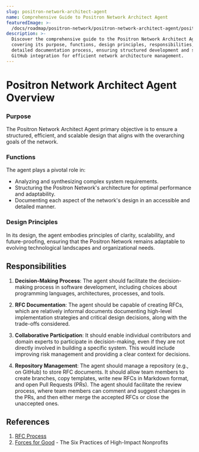 ```yaml
---
slug: positron-network-architect-agent
name: Comprehensive Guide to Positron Network Architect Agent
featuredImage: >-
  /docs/roadmap/positron-network/positron-network-architect-agent/positron-network-architect-agent.jpg
description: >-
  Discover the comprehensive guide to the Positron Network Architect Agent,
  covering its purpose, functions, design principles, responsibilities, and
  detailed documentation process, ensuring structured development and seamless
  GitHub integration for efficient network architecture management.
---
```

# Positron Network Architect Agent Overview

### Purpose
The Positron Network Architect Agent  primary objective is to ensure a structured, efficient, and scalable design that aligns with the overarching goals of the network.

### Functions
The agent plays a pivotal role in:
- Analyzing and synthesizing complex system requirements.
- Structuring the Positron Network's architecture for optimal performance and adaptability.
- Documenting each aspect of the network's design in an accessible and detailed manner.

### Design Principles
In its design, the agent embodies principles of clarity, scalability, and future-proofing, ensuring that the Positron Network remains adaptable to evolving technological landscapes and organizational needs.

## Responsibilities

1. **Decision-Making Process**: The agent should facilitate the decision-making process in software development, including choices about programming languages, architectures, processes, and tools.

2. **RFC Documentation**: The agent should be capable of creating RFCs, which are relatively informal documents documenting high-level implementation strategies and critical design decisions, along with the trade-offs considered.

3. **Collaborative Participation**: It should enable individual contributors and domain experts to participate in decision-making, even if they are not directly involved in building a specific system. This would include improving risk management and providing a clear context for decisions.

4. **Repository Management**: The agent should manage a repository (e.g., on GitHub) to store RFC documents. It should allow team members to create branches, copy templates, write new RFCs in Markdown format, and open Pull Requests (PRs). The agent should facilitate the review process, where team members can comment and suggest changes in the PRs, and then either merge the accepted RFCs or close the unaccepted ones.
## References

1. [RFC Process](https://dev.to/wasp/develop-the-right-thing-every-time-and-become-a-10x-engineer-the-art-of-writing-rfcs-2mc6)
2. [Forces for Good](https://ssir.org/articles/entry/local_forces_for_good) - The Six Practices of High-Impact Nonprofits
